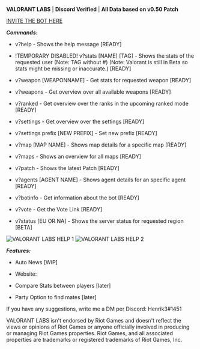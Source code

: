**VALORANT LABS** | **Discord Verified** | **All Data based on v0.50 Patch**

[INVITE THE BOT HERE](https://top.gg/bot/702201518329430117)

***Commands:***

- v?help - Shows the help message [READY]

- !TEMPORARY DISABLED! v?stats [NAME] [TAG] - Shows the stats of the requested user (Note: TAG without #) (Note: Valorant is still in Beta so stats might be missing or inaccurate.) [READY] 

- v?weapon [WEAPONNAME] - Get stats for requested weapon [READY]

- v?weapons - Get overview over all available weapons [READY]

- v?ranked - Get overview over the ranks in the upcoming ranked mode [READY]

- v?settings - Get overview over the settings [READY]

- v?settings prefix [NEW PREFIX] - Set new prefix [READY]

- v?map [MAP NAME] - Shows map details for a specific map [READY]

- v?maps - Shows an overview for all maps [READY]

- v?patch - Shows the latest Patch [READY]

- v?agents [AGENT NAME] - Shows agent details for an specific agent [READY]

- v?botinfo - Get information about the bot [READY]

- v?vote - Get the Vote Link [READY]

- v?status [EU OR NA] - Shows the server status for requested region [BETA]

 <img src="https://cdn.glitch.com/6f24e132-ed6a-4704-a40d-19f2a8f508ca%2Fvalorant-overview-1.png?v=1588435702807" alt="VALORANT LABS HELP 1">
 <img src="https://cdn.glitch.com/6f24e132-ed6a-4704-a40d-19f2a8f508ca%2Fvalorant-help2-fixed.png?v=1590141003370" alt="VALORANT LABS HELP 2">
 
 
***Features:***

- Auto News [WIP]

- Website:

- Compare Stats between players [later]

- Party Option to find mates [later]

If you have any suggestions, write me a DM per Discord: Henrik3#1451

VALORANT LABS isn't endorsed by Riot Games and doesn't reflect the views or opinions of Riot Games or anyone officially involved in producing or managing Riot Games properties. Riot Games, and all associated properties are trademarks or registered trademarks of Riot Games, Inc.
